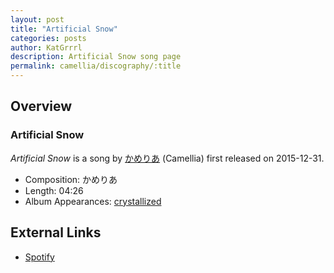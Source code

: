 ```yaml
---
layout: post
title: "Artificial Snow"
categories: posts
author: KatGrrrl
description: Artificial Snow song page
permalink: camellia/discography/:title
---
```


## Overview

### Artificial Snow

*Artificial Snow* is a song by [かめりあ](<{% link postsWiki/_posts/2023-12-10-camellia.md %}>) (Camellia) first released on 2015-12-31.

* Composition: かめりあ
* Length: 04:26
* Album Appearances: [crystallized](<{% link postsInclude/_posts/camellia/albums/crystallized/2023-12-12-crystallized.md %}>)

## External Links

* [Spotify](https://open.spotify.com/track/3Dh4y8wlUy2g58KkcOe19A?si=b55ac73c395e4bf0)
